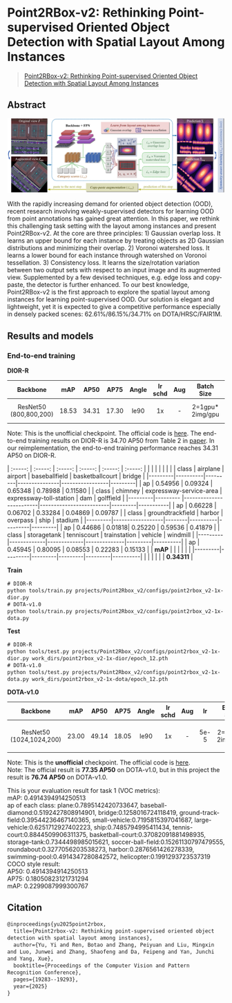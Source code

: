 # Point2RBox-v2: Rethinking Point-supervised Oriented Object Detection with Spatial Layout Among Instances

> [Point2RBox-v2: Rethinking Point-supervised Oriented Object Detection with Spatial Layout Among Instances](https://openaccess.thecvf.com/content/CVPR2025/html/Yu_Point2RBox-v2_Rethinking_Point-supervised_Oriented_Object_Detection_with_Spatial_Layout_Among_CVPR_2025_paper.html)

<!-- [ALGORITHM] -->

## Abstract

<div align=center>
<img src="https://github.com/VisionXLab/point2rbox-v2/raw/main/resources/point2rbox_v2.png" width="800"/>
</div>

With the rapidly increasing demand for oriented object detection (OOD), recent research involving weakly-supervised detectors for learning OOD from point annotations has gained great attention. In this paper, we rethink this challenging task setting with the layout among instances and present Point2RBox-v2. At the core are three principles: 1) Gaussian overlap loss. It learns an upper bound for each instance by treating objects as 2D Gaussian distributions and minimizing their overlap. 2) Voronoi watershed loss. It learns a lower bound for each instance through watershed on Voronoi tessellation. 3) Consistency loss. It learns the size/rotation variation between two output sets with respect to an input image and its augmented view. Supplemented by a few devised techniques, e.g. edge loss and copy-paste, the detector is further enhanced. To our best knowledge, Point2RBox-v2 is the first approach to explore the spatial layout among instances for learning point-supervised OOD. Our solution is elegant and lightweight, yet it is expected to give a competitive performance especially in densely packed scenes: 62.61%/86.15%/34.71% on DOTA/HRSC/FAIR1M.

## Results and models

### End-to-end training

**DIOR-R**

|         Backbone         |  mAP  | AP50 | AP75 | Angle | lr schd |  Aug | Batch Size |                                                    Configs                                                     |                                                                                                                                                                              Download                                                                                                                                                                              |
| :----------------------: | :---: | :---: | :-----: | :------: | :------------: | :-: | :--------: | :------------------------------------------------------------------------------------------------------------: | :----------------------------------------------------------------------------------------------------------------------------------------------------------------------------------------------------------------------------------------------------------------------------------------------------------------------------------------------------------------: |
| ResNet50 (800,800,200) | 18.53 | 34.31  |   17.30    |   le90   |      1x      |  -  | 2=1gpu*<br>2img/gpu      | [point2rbox_v2-1x-dior.py](./configs/point2rbox_v2-1x-dior.py) | [last epoch](https://www.modelscope.cn/models/wokaikaixinxin/ai4rs/resolve/master/Point2Rbox_v2/point2rbox_v2-1x-dior/epoch_12.pth) \| [log](https://www.modelscope.cn/models/wokaikaixinxin/ai4rs/resolve/master/Point2Rbox_v2/point2rbox_v2-1x-dior/20250715_090534.log) \| [all epoch](https://www.modelscope.cn/models/wokaikaixinxin/ai4rs/files) |

Note: This is the unofficial checkpoint. The official code is [here](https://github.com/VisionXLab/point2rbox-v2). The end-to-end training results on DIOR-R is 34.70 AP50 from Table 2 in [paper](https://openaccess.thecvf.com/content/CVPR2025/papers/Yu_Point2RBox-v2_Rethinking_Point-supervised_Oriented_Object_Detection_with_Spatial_Layout_Among_CVPR_2025_paper.pdf). In our reimplementation, the end-to-end training performance reaches 34.31 AP50 on DIOR-R.

| :-----: | :-----:  | :-----: | :-----: | :-----: | :-----: |
|         |          |         |         |         |         |
| class   | airplane | airport | baseballfield | basketballcourt | bridge  |
|---------|----------|---------|---------------|-----------------|---------|
| ap      | 0.54956  | 0.09324 | 0.65348       | 0.78988         | 0.11580 |
| class   | chimney  | expressway-service-area | expressway-toll-station | dam     | golffield |
|---------|--------- |-------------------------|-------------------------|---------|-----------|
| ap      | 0.66228  | 0.06702                 | 0.33284                 | 0.04869 | 0.09787   |
| class   | groundtrackfield | harbor | overpass | ship    | stadium |
|---------|------------------|--------|----------|---------|---------|
| ap      | 0.44686           | 0.01818| 0.25220  | 0.59536 | 0.41879 |
| class   | storagetank | tenniscourt | trainstation | vehicle | windmill |
|---------|-------------|-------------|--------------|---------|----------|
| ap      | 0.45945     | 0.80095     | 0.08553      | 0.22283 | 0.15133  |
| **mAP** |         |         |         |         |          |
|---------|---------|---------|---------|---------|----------|
|         |         |         |         |         | **0.34311** |

**Train**

```
# DIOR-R
python tools/train.py projects/Point2Rbox_v2/configs/point2rbox_v2-1x-dior.py
# DOTA-v1.0
python tools/train.py projects/Point2Rbox_v2/configs/point2rbox_v2-1x-dota.py
```

**Test**
```
# DIOR-R
python tools/test.py projects/Point2Rbox_v2/configs/point2rbox_v2-1x-dior.py work_dirs/point2rbox_v2-1x-dior/epoch_12.pth
# DOTA-v1.0
python tools/test.py projects/Point2Rbox_v2/configs/point2rbox_v2-1x-dota.py work_dirs/point2rbox_v2-1x-dota/epoch_12.pth
```


**DOTA-v1.0**

|         Backbone         |  mAP  | AP50 | AP75 | Angle | lr schd |  Aug | lr | Batch Size |                                                    Configs                                                     |                                                                                                                                                                              Download                                                                                                                                                                              |
| :----------------------: | :---: | :---: | :-----: | :------: | :------------: | :-: | :---: | :--------: | :---------------------------------------------: | :-------------------------------: |
| ResNet50 <br> (1024,1024,200) | 23.00 | 49.14  |  18.05  |   le90   |  1x  | -  | 5e-5 | 2=1gpu*<br>2img/gpu      | [point2rbox_v2-1x-dota.py](./configs/point2rbox_v2-1x-dota.py) | [last epoch](https://www.modelscope.cn/models/wokaikaixinxin/ai4rs/resolve/master/Point2Rbox_v2/point2rbox_v2-1x-dota/epoch_12.pth) \| [log](https://www.modelscope.cn/models/wokaikaixinxin/ai4rs/resolve/master/Point2Rbox_v2/point2rbox_v2-1x-dota/20250717_091611/20250717_091611.log) \| <br> [all epoch](https://www.modelscope.cn/models/wokaikaixinxin/ai4rs/files) \| [result](https://www.modelscope.cn/models/wokaikaixinxin/ai4rs/resolve/master/Point2Rbox_v2/point2rbox_v2-1x-dota/Task1.zip)|

Note: This is the **unofficial** checkpoint. The official code is [here](https://github.com/LeapLabTHU/ARC).  
Note: The official result is **77.35 AP50** on DOTA-v1.0, but in this project the result is **76.74 AP50** on DOTA-v1.0.

This is your evaluation result for task 1 (VOC metrics):  
mAP: 0.4914394914250513  
ap of each class: plane:0.7895142420733647, baseball-diamond:0.5192427808914901, bridge:0.1258016724118419, ground-track-field:0.39544236467140365, small-vehicle:0.7195815397041687, large-vehicle:0.6251712927402223, ship:0.7485794995411434, tennis-court:0.8844509906311375, basketball-court:0.37082091881498935, storage-tank:0.7344498985015621, soccer-ball-field:0.15261130797479555, roundabout:0.3277056203538273, harbor:0.2876561426278339, swimming-pool:0.4914347280842572, helicopter:0.1991293723537319  
COCO style result:  
AP50: 0.4914394914250513  
AP75: 0.18050823121731294  
mAP: 0.2299087999300767  

<!--
### Two-stage training

Use the above trained model (1st stage, train Point2RBox-v2) as the pseudo generator:
```
# this config file runs inference on trainval set
# DIOR-R
python tools/test.py projects/Point2Rbox_v2/configs/point2rbox_v2-pseudo-generator-dior.py work_dirs/point2rbox_v2-1x-dior/epoch_12.pth
# DOTA-v1.0
python tools/test.py projects/Point2Rbox_v2/configs/point2rbox_v2-pseudo-generator-dota.py work_dirs/point2rbox_v2-1x-dota/epoch_12.pth
```

Now the pseudo labels for trainval set have been saved at `data/DIOR/point2rbox_v2_pseudo_labels.bbox.json` or `data/split_ss_dota/point2rbox_v2_pseudo_labels.bbox.json`, with which we can train/test/visualize the FCOS detector (2nd stage, train FCOS):

**Train**
```
# DIOR-R
python tools/train.py projects/Point2Rbox_v2/configs/rotated-fcos-1x-dior-using-pseudo.py
# DOTA-v1.0
python tools/train.py projects/Point2Rbox_v2/configs/rotated-fcos-1x-dota-using-pseudo.py
```

**Test**
```
# DIOR-R
python tools/test.py projects/Point2Rbox_v2/configs/rotated-fcos-1x-dior-using-pseudo.py work_dirs/rotated-fcos-1x-dior-using-pseudo/epoch_12.pth
# DOTA-v1.0
python tools/test.py projects/Point2Rbox_v2/configs/rotated-fcos-1x-dota-using-pseudo.py work_dirs/rotated-fcos-1x-dota-using-pseudo/epoch_12.pth
```
-->

## Citation

```
@inproceedings{yu2025point2rbox,
  title={Point2rbox-v2: Rethinking point-supervised oriented object detection with spatial layout among instances},
  author={Yu, Yi and Ren, Botao and Zhang, Peiyuan and Liu, Mingxin and Luo, Junwei and Zhang, Shaofeng and Da, Feipeng and Yan, Junchi and Yang, Xue},
  booktitle={Proceedings of the Computer Vision and Pattern Recognition Conference},
  pages={19283--19293},
  year={2025}
}
```
